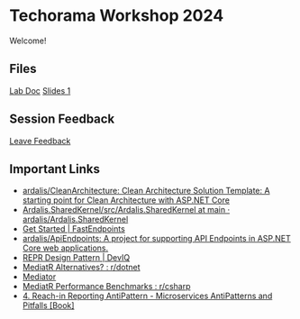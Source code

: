 # Techorama Workshop 2024

Welcome!

## Files

[Lab Doc](./labs.pdf)
[Slides 1](./slides-1.pdf)

## Session Feedback

[Leave Feedback](https://spreaview.com/review/1MGF84P3)

## Important Links

- [ardalis/CleanArchitecture: Clean Architecture Solution Template: A starting point for Clean Architecture with ASP.NET Core](https://github.com/ardalis/cleanarchitecture)
- [Ardalis.SharedKernel/src/Ardalis.SharedKernel at main · ardalis/Ardalis.SharedKernel](https://github.com/ardalis/Ardalis.SharedKernel/tree/main/src/Ardalis.SharedKernel)
- [Get Started | FastEndpoints](https://fast-endpoints.com/docs/get-started)
- [ardalis/ApiEndpoints: A project for supporting API Endpoints in ASP.NET Core web applications.](https://github.com/ardalis/ApiEndpoints?tab=readme-ov-file)
- [REPR Design Pattern | DevIQ](https://deviq.com/design-patterns/repr-design-pattern)
- [MediatR Alternatives? : r/dotnet](https://www.reddit.com/r/dotnet/comments/1ex2dsn/mediatr_alternatives/)
- [Mediator](https://refactoring.guru/design-patterns/mediator)
- [MediatR Performance Benchmarks : r/csharp](https://www.reddit.com/r/csharp/comments/rxxg5m/mediatr_performance_benchmarks/)
- [4. Reach-in Reporting AntiPattern - Microservices AntiPatterns and Pitfalls [Book]](https://www.oreilly.com/library/view/microservices-antipatterns-and/9781492042716/ch04.html)

